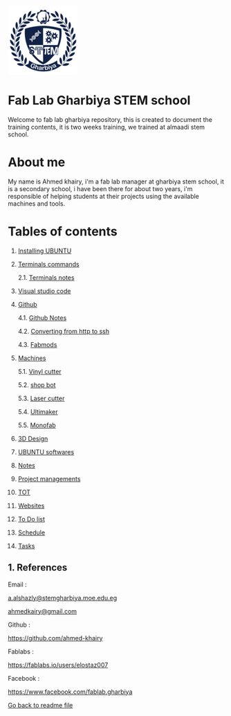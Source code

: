 
![logo](/images/logo.png)

# Fab Lab Gharbiya STEM school

Welcome to fab lab gharbiya repository, this is created to document the training contents, it is two weeks training, we trained at almaadi stem school.

# About me

My name is Ahmed khairy, i'm a fab lab manager at gharbiya stem school, it is a secondary school, i have been there for about two years, i'm responsible of helping students at their projects using the available machines and tools.

# Tables of contents

1. [Installing UBUNTU](/md-files/installing-ubuntu.md)
2. [Terminals commands](/md-files/terminals-commands.md)

    2.1. [Terminals notes](/md-files/notes-about-terminal.md)
3. [Visual studio code](/md-files/visual-studio-code.md)
4. [Github](/md-files/github.md)
    
    4.1. [Github Notes](/md-files/dealing-with-github.md)
    
    4.2. [Converting from http to ssh](/md-files/http-ssh.md)

    4.3. [Fabmods](/md-files/fabmods.md)
    
5. [Machines](/md-files/machines.md)

    5.1. [Vinyl cutter](/md-files/vinyl.md)

    5.2. [shop bot](/md-files/shopbot.md)

    5.3. [Laser cutter](md-files/laser.md)

    5.4. [Ultimaker](md-files/ultimaker.md)
    
    5.5. [Monofab](md-files/monofab.md)

6. [3D Design](/md-files/3d-design.md)
7. [UBUNTU softwares](/md-files/softwares.md)
8. [Notes](/md-files/notes.md)
9. [Project managements](/md-files/project-management.md)
10. [TOT](/md-files/tot.md)
11. [Websites](/md-files/websites.md)
12. [To Do list](/md-files/todolist.md)
13. [Schedule](/md-files/schedule.md)
14. [Tasks](/md-files/tasks.md)

##  1. <a name='References'></a>References

Email : 

a.alshazly@stemgharbiya.moe.edu.eg

ahmedkairy@gmail.com

Github :

https://github.com/ahmed-khairy

Fablabs :

https://fablabs.io/users/elostaz007

Facebook :

https://www.facebook.com/fablab.gharbiya

[Go back to readme file](/readme.md)
